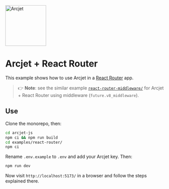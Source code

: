 <a href="https://arcjet.com">
  <picture>
    <source media="(prefers-color-scheme: dark)" srcset="https://arcjet.com/logo/arcjet-dark-lockup-voyage-horizontal.svg">
    <img alt="Arcjet" height="128" src="https://arcjet.com/logo/arcjet-light-lockup-voyage-horizontal.svg" width="auto">
  </picture>
</a>

# Arcjet + React Router

This example shows how to use Arcjet in a
[React Router](https://reactrouter.com) app.

> 👉 **Note**:
> see the similar example [`react-router-middleware/`](../react-router-middleware/)
> for Arcjet + React Router using middleware (`future.v8_middleware`).

## Use

Clone the monorepo, then:

```sh
cd arcjet-js
npm ci && npm run build
cd examples/react-router/
npm ci
```

Rename `.env.example` to `.env` and add your Arcjet key.
Then:

```sh
npm run dev
```

Now visit `http://localhost:5173/` in a browser and follow the steps
explained there.
